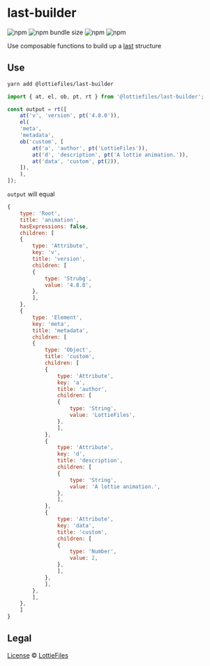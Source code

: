 # last-builder

![npm](https://img.shields.io/npm/v/@lottiefiles/last-builder)
![npm bundle size](https://img.shields.io/bundlephobia/minzip/%40lottiefiles%2Flast-builder)
![npm](https://img.shields.io/npm/dt/%40lottiefiles/last-builder)
![npm](https://img.shields.io/npm/l/@lottiefiles/last-builder)

Use composable functions to build up a [last] structure

## Use

```sh
yarn add @lottiefiles/last-builder
```

```ts
import { at, el, ob, pt, rt } from '@lottiefiles/last-builder';

const output = rt([
    at('v', 'version', pt('4.8.0')),
    el(
    'meta',
    'metadata',
    ob('custom', [
        at('a', 'author', pt('LottieFiles')),
        at('d', 'description', pt('A lottie animation.')),
        at('data', 'custom', pt(2)),
    ]),
    ),
]);
```

`output` will equal

```javascript
{
    type: 'Root',
    title: 'animation',
    hasExpressions: false,
    children: [
    {
        type: 'Attribute',
        key: 'v',
        title: 'version',
        children: [
        {
            type: 'Strubg',
            value: '4.8.0',
        },
        ],
    },
    {
        type: 'Element',
        key: 'meta',
        title: 'metadata',
        children: [
        {
            type: 'Object',
            title: 'custom',
            children: [
            {
                type: 'Attribute',
                key: 'a',
                title: 'author',
                children: [
                {
                    type: 'String',
                    value: 'LottieFiles',
                },
                ],
            },
            {
                type: 'Attribute',
                key: 'd',
                title: 'description',
                children: [
                {
                    type: 'String',
                    value: 'A lottie animation.',
                },
                ],
            },
            {
                type: 'Attribute',
                key: 'data',
                title: 'custom',
                children: [
                {
                    type: 'Number',
                    value: 2,
                },
                ],
            },
            ],
        },
        ],
    },
    ]
}
```

## Legal

[License](license) © [LottieFiles][]

[last]: https://github.com/LottieFiles/relottie/tree/main/packages/last

[LottieFiles]: https://github.com/LottieFiles

